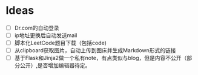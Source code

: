 # Ideas

- [ ] Dr.com的自动登录
- [ ] ip地址更换后自动发送mail
- [ ] 脚本化LeetCode题目下载（包括code)
- [ ] 从clipboard获取图片，自动上传到图床并生成Markdown形式的链接
- [ ] 基于Flask和Jinja2做一个私有note，有点类似与blog，但是内容不公开（部分公开）,是否增加编辑器待定。
